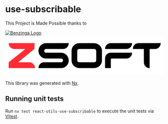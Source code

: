 # use-subscribable

This Project is Made Possible thanks to

[![Benzinga Logo](https://import.cdn.thinkific.com/222214/D3r5EJy9SZaNsaY7dQsj_Benzinga-logo-navy.svg)](www.benzinga.com)
[![ZSoft Logo](../../../images/ZSoft.png)](https://github.com/znackasha)

This library was generated with [Nx](https://nx.dev).

## Running unit tests

Run `nx test react-utils-use-subscribable` to execute the unit tests via [Vitest](https://vitest.dev/).
